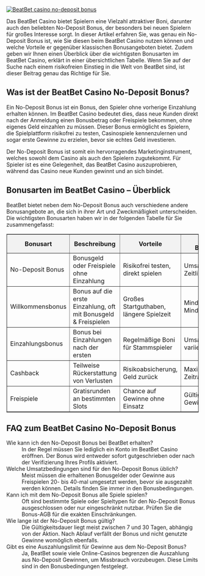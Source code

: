 [![BeatBet casino no-deposit bonus](https://123-caf.pages.dev/gitsignup.png)](https://vrmoo.ru/Bt82HjjY)

<p>Das BeatBet Casino bietet Spielern eine Vielzahl attraktiver Boni, darunter auch den beliebten No-Deposit Bonus, der besonders bei neuen Spielern für großes Interesse sorgt. In dieser Artikel erfahren Sie, was genau ein No-Deposit Bonus ist, wie Sie diesen beim BeatBet Casino nutzen können und welche Vorteile er gegenüber klassischen Bonusangeboten bietet. Zudem geben wir Ihnen einen Überblick über die wichtigsten Bonusarten im BeatBet Casino, erklärt in einer übersichtlichen Tabelle. Wenn Sie auf der Suche nach einem risikofreien Einstieg in die Welt von BeatBet sind, ist dieser Beitrag genau das Richtige für Sie.</p>  <h2>Was ist der BeatBet Casino No-Deposit Bonus?</h2> <p>Ein No-Deposit Bonus ist ein Bonus, den Spieler ohne vorherige Einzahlung erhalten können. Im BeatBet Casino bedeutet dies, dass neue Kunden direkt nach der Anmeldung einen Bonusbetrag oder Freispiele bekommen, ohne eigenes Geld einzahlen zu müssen. Dieser Bonus ermöglicht es Spielern, die Spielplattform risikofrei zu testen, Casinospiele kennenzulernen und sogar erste Gewinne zu erzielen, bevor sie echtes Geld investieren.</p> <p>Der No-Deposit Bonus ist somit ein hervorragendes Marketinginstrument, welches sowohl dem Casino als auch den Spielern zugutekommt. Für Spieler ist es eine Gelegenheit, das BeatBet Casino auszuprobieren, während das Casino neue Kunden gewinnt und an sich bindet.</p>  <h2>Bonusarten im BeatBet Casino – Überblick</h2> <p>BeatBet bietet neben dem No-Deposit Bonus auch verschiedene andere Bonusangebote an, die sich in ihrer Art und Zweckmäßigkeit unterscheiden. Die wichtigsten Bonusarten haben wir in der folgenden Tabelle für Sie zusammengefasst:</p>  <table border="1" cellpadding="8" cellspacing="0" style="border-collapse:collapse; width:100%; max-width:600px;">   <thead>     <tr style="background-color:#f2f2f2;">       <th>Bonusart</th>       <th>Beschreibung</th>       <th>Vorteile</th>       <th>Typische Bedingungen</th>     </tr>   </thead>   <tbody>     <tr>       <td>No-Deposit Bonus</td>       <td>Bonusgeld oder Freispiele ohne Einzahlung</td>       <td>Risikofrei testen, direkt spielen</td>       <td>Umsatzbedingungen, Zeitlimit</td>     </tr>     <tr>       <td>Willkommensbonus</td>       <td>Bonus auf die erste Einzahlung, oft mit Bonusgeld & Freispielen</td>       <td>Großes Startguthaben, längere Spielzeit</td>       <td>Mindestumsatz, Mindesteinzahlung</td>     </tr>     <tr>       <td>Einzahlungsbonus</td>       <td>Bonus bei Einzahlungen nach der ersten</td>       <td>Regelmäßige Boni für Stammspieler</td>       <td>Umsatzbedingungen variieren</td>     </tr>     <tr>       <td>Cashback</td>       <td>Teilweise Rückerstattung von Verlusten</td>       <td>Risikoabsicherung, Geld zurück</td>       <td>Maximalbetrag, Zeitraum</td>     </tr>     <tr>       <td>Freispiele</td>       <td>Gratisrunden an bestimmten Slots</td>       <td>Chance auf Gewinne ohne Einsatz</td>       <td>Gültigkeitsdauer, Gewinnlimits</td>     </tr>   </tbody> </table>  <h2>FAQ zum BeatBet Casino No-Deposit Bonus</h2>  <dl>   <dt>Wie kann ich den No-Deposit Bonus bei BeatBet erhalten?</dt>   <dd>In der Regel müssen Sie lediglich ein Konto im BeatBet Casino eröffnen. Der Bonus wird entweder sofort gutgeschrieben oder nach der Verifizierung Ihres Profils aktiviert.</dd>    <dt>Welche Umsatzbedingungen sind für den No-Deposit Bonus üblich?</dt>   <dd>Meist müssen die erhaltenen Bonusgelder oder Gewinne aus Freispielen 20- bis 40-mal umgesetzt werden, bevor sie ausgezahlt werden können. Details finden Sie immer in den Bonusbedingungen.</dd>    <dt>Kann ich mit dem No-Deposit Bonus alle Spiele spielen?</dt>   <dd>Oft sind bestimmte Spiele oder Spieltypen für den No-Deposit Bonus ausgeschlossen oder nur eingeschränkt nutzbar. Prüfen Sie die Bonus-AGB für die exakten Einschränkungen.</dd>    <dt>Wie lange ist der No-Deposit Bonus gültig?</dt>   <dd>Die Gültigkeitsdauer liegt meist zwischen 7 und 30 Tagen, abhängig von der Aktion. Nach Ablauf verfällt der Bonus und nicht genutzte Gewinne womöglich ebenfalls.</dd>    <dt>Gibt es eine Auszahlungslimit für Gewinne aus dem No-Deposit Bonus?</dt>   <dd>Ja, BeatBet sowie viele Online-Casinos begrenzen die Auszahlung aus No-Deposit Gewinnen, um Missbrauch vorzubeugen. Diese Limits sind in den Bonusbedingungen festgelegt.</dd> </dl>